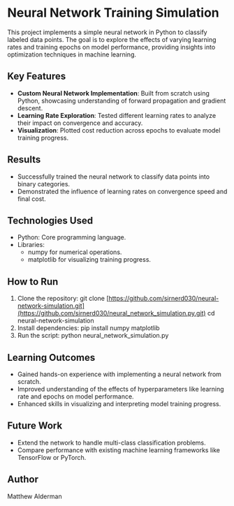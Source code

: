 # Neural Network Training Simulation

This project implements a simple neural network in Python to classify labeled data points. The goal is to explore the effects of varying learning rates and training epochs on model performance, providing insights into optimization techniques in machine learning.

## Key Features
- **Custom Neural Network Implementation**: Built from scratch using Python, showcasing understanding of forward propagation and gradient descent.
- **Learning Rate Exploration**: Tested different learning rates to analyze their impact on convergence and accuracy.
- **Visualization**: Plotted cost reduction across epochs to evaluate model training progress.

## Results
- Successfully trained the neural network to classify data points into binary categories.
- Demonstrated the influence of learning rates on convergence speed and final cost.

## Technologies Used
- Python: Core programming language.
- Libraries:
  - numpy for numerical operations.
  - matplotlib for visualizing training progress.

## How to Run
1. Clone the repository:
   git clone [https://github.com/sirnerd030/neural-network-simulation.git](https://github.com/sirnerd030/neural_network_simulation.py.git) cd neural-network-simulation
2. Install dependencies:
   pip install numpy matplotlib
3. Run the script:
   python neural_network_simulation.py

## Learning Outcomes
- Gained hands-on experience with implementing a neural network from scratch.
- Improved understanding of the effects of hyperparameters like learning rate and epochs on model performance.
- Enhanced skills in visualizing and interpreting model training progress.

## Future Work
- Extend the network to handle multi-class classification problems.
- Compare performance with existing machine learning frameworks like TensorFlow or PyTorch.

## Author
Matthew Alderman
